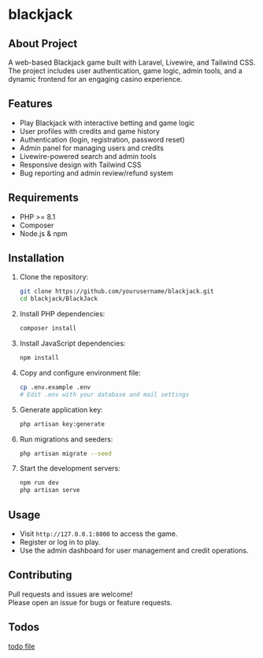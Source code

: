 # blackjack

## About Project

A web-based Blackjack game built with Laravel, Livewire, and Tailwind CSS. The project includes user authentication, game logic, admin tools, and a dynamic frontend for an engaging casino experience.

## Features

- Play Blackjack with interactive betting and game logic
- User profiles with credits and game history
- Authentication (login, registration, password reset)
- Admin panel for managing users and credits
- Livewire-powered search and admin tools
- Responsive design with Tailwind CSS
- Bug reporting and admin review/refund system

## Requirements

- PHP >= 8.1
- Composer
- Node.js & npm

## Installation

1. Clone the repository:
   ```bash
   git clone https://github.com/yourusername/blackjack.git
   cd blackjack/BlackJack
   ```
2. Install PHP dependencies:
   ```bash
   composer install
   ```
3. Install JavaScript dependencies:
   ```bash
   npm install
   ```
4. Copy and configure environment file:
   ```bash
   cp .env.example .env
   # Edit .env with your database and mail settings
   ```
5. Generate application key:
   ```bash
   php artisan key:generate
   ```
6. Run migrations and seeders:
   ```bash
   php artisan migrate --seed
   ```
7. Start the development servers:
   ```bash
   npm run dev
   php artisan serve
   ```

## Usage

- Visit `http://127.0.0.1:8000` to access the game.
- Register or log in to play.
- Use the admin dashboard for user management and credit operations.

## Contributing

Pull requests and issues are welcome!  
Please open an issue for bugs or feature requests.

## Todos
[todo file](todos.md)